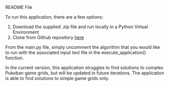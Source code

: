 README File

To run this application, there are a few options:
1) Download the supplied .zip file and run locally in a Python Virtual Environment
2) Clone from Github repository [here](https://github.com/kylegraupe/PukobanSolverHW1)

From the main.py file, simply uncomment the algorithm that you would like to run with the associated input text file 
in the execute_application() function.

In the current version, this application struggles to find solutions to complex
Pukoban game grids, but will be updated in future iterations. The application is able to find
solutions to simple game grids only. 